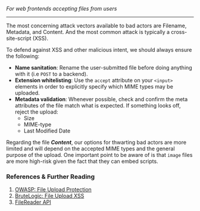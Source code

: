 *For web frontends accepting files from users*

---

The most concerning attack vectors available to bad actors are Filename, Metadata, and Content. And the most common attack is typically a cross-site-script (XSS).

To defend against XSS and other malicious intent, we should always ensure the following:
- **Name sanitation**: Rename the user-submitted file before doing anything with it (i.e `POST` to a backend).
- **Extension whitelisting**: Use the `accept` attribute on your `<input>` elements in order to explicitly specify which MIME types may be uploaded.
- **Metadata validation**: Whenever possible, check and confirm the meta attributes of the file match what is expected. If something looks off, reject the upload:
  - Size
  - MIME-type
  - Last Modified Date

Regarding the file ***Content***, our options for thwarting bad actors are more limited and will depend on the accepted MIME types and the general purpose of the upload. One important point to be aware of is that `image` files are more high-risk given the fact that they can embed scripts.

### References & Further Reading

1. [OWASP: File Upload Protection](https://cheatsheetseries.owasp.org/cheatsheets/File_Upload_Cheat_Sheet.html#file-upload-protection)
2. [BruteLogic: File Upload XSS](https://brutelogic.com.br/blog/file-upload-xss/)
3. [FileReader API](https://developer.mozilla.org/en-US/docs/Web/API/FileReader)
